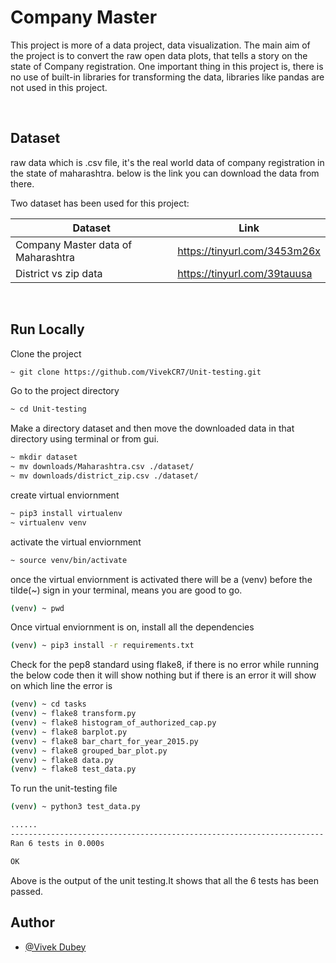 # Company Master

This project is more of a data project, data visualization. The main aim of the project is
to convert the raw open data plots, that tells a story on the state of Company registration.
One important thing in this project is, there is no use of built-in libraries for transforming
the data, libraries like pandas are not used in this project.

<br>

## Dataset

raw data which is .csv file, it's the real world data of company registration in the state of maharashtra.
below is the link you can download the data from there.

Two dataset has been used for this project:

| Dataset                            | Link                         |
| ---------------------------------- | ---------------------------- |
| Company Master data of Maharashtra | https://tinyurl.com/3453m26x |
| District vs zip data               | https://tinyurl.com/39tauusa |

<br>

## Run Locally

Clone the project

```bash
~ git clone https://github.com/VivekCR7/Unit-testing.git
```

Go to the project directory

```bash
~ cd Unit-testing
```

Make a directory dataset and then move the downloaded data in that directory using terminal or from gui.

```bash
~ mkdir dataset
~ mv downloads/Maharashtra.csv ./dataset/
~ mv downloads/district_zip.csv ./dataset/
```

create virtual enviornment

```bash
~ pip3 install virtualenv
~ virtualenv venv
```

activate the virtual enviornment

```bash
~ source venv/bin/activate
```
once the virtual enviornment is activated there will be a (venv) before the tilde(~) sign in your terminal, means you are good to go.

```bash
(venv) ~ pwd
```

Once virtual enviornment is on, install all the dependencies

```bash
(venv) ~ pip3 install -r requirements.txt
```

Check for the pep8 standard using flake8, if there is no error while running the below code then it will show nothing but if there is an error it will show on which line the error is

```bash
(venv) ~ cd tasks
(venv) ~ flake8 transform.py
(venv) ~ flake8 histogram_of_authorized_cap.py
(venv) ~ flake8 barplot.py
(venv) ~ flake8 bar_chart_for_year_2015.py
(venv) ~ flake8 grouped_bar_plot.py
(venv) ~ flake8 data.py
(venv) ~ flake8 test_data.py
```

To run the unit-testing file

```bash
(venv) ~ python3 test_data.py
```

```bash
......
----------------------------------------------------------------------
Ran 6 tests in 0.000s

OK
```

Above is the output of the unit testing.It shows that all the 6 tests has been passed.

## Author

- [@Vivek Dubey]()

  

